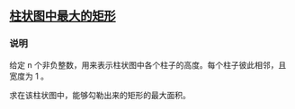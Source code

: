 ## [柱状图中最大的矩形](https://leetcode-cn.com/problems/largest-rectangle-in-histogram/)
### 说明

给定 n 个非负整数，用来表示柱状图中各个柱子的高度。每个柱子彼此相邻，且宽度为 1 。

求在该柱状图中，能够勾勒出来的矩形的最大面积。
